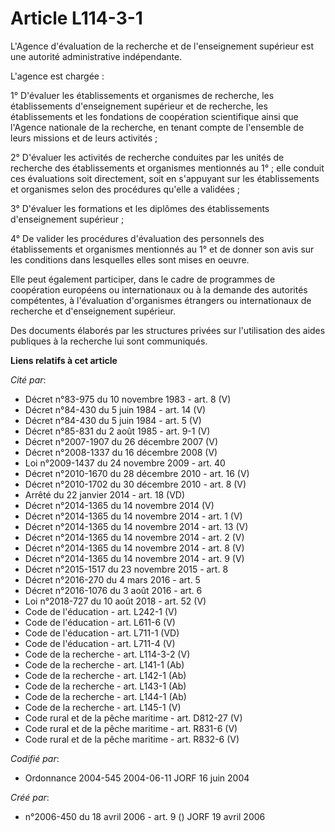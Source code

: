 # Article L114-3-1

L'Agence d'évaluation de la recherche et de l'enseignement supérieur est une autorité administrative indépendante.

L'agence est chargée :

1° D'évaluer les établissements et organismes de recherche, les établissements d'enseignement supérieur et de recherche, les
établissements et les fondations de coopération scientifique ainsi que l'Agence nationale de la recherche, en tenant compte
de l'ensemble de leurs missions et de leurs activités ;

2° D'évaluer les activités de recherche conduites par les unités de recherche des établissements et organismes mentionnés au
1° ; elle conduit ces évaluations soit directement, soit en s'appuyant sur les établissements et organismes selon des
procédures qu'elle a validées ;

3° D'évaluer les formations et les diplômes des établissements d'enseignement supérieur ;

4° De valider les procédures d'évaluation des personnels des établissements et organismes mentionnés au 1° et de donner son
avis sur les conditions dans lesquelles elles sont mises en oeuvre.

Elle peut également participer, dans le cadre de programmes de coopération européens ou internationaux ou à la demande des
autorités compétentes, à l'évaluation d'organismes étrangers ou internationaux de recherche et d'enseignement supérieur.

Des documents élaborés par les structures privées sur l'utilisation des aides publiques à la recherche lui sont communiqués.

**Liens relatifs à cet article**

_Cité par_:

  - Décret n°83-975 du 10 novembre 1983 - art. 8 (V)
  - Décret n°84-430 du 5 juin 1984 - art. 14 (V)
  - Décret n°84-430 du 5 juin 1984 - art. 5 (V)
  - Décret n°85-831 du 2 août 1985 - art. 9-1 (V)
  - Décret n°2007-1907 du 26 décembre 2007 (V)
  - Décret n°2008-1337 du 16 décembre 2008 (V)
  - Loi n°2009-1437 du 24 novembre 2009 - art. 40
  - Décret n°2010-1670 du 28 décembre 2010 - art. 16 (V)
  - Décret n°2010-1702 du 30 décembre 2010 - art. 8 (V)
  - Arrêté du 22 janvier 2014 - art. 18 (VD)
  - Décret n°2014-1365 du 14 novembre 2014 (V)
  - Décret n°2014-1365 du 14 novembre 2014 - art. 1 (V)
  - Décret n°2014-1365 du 14 novembre 2014 - art. 13 (V)
  - Décret n°2014-1365 du 14 novembre 2014 - art. 2 (V)
  - Décret n°2014-1365 du 14 novembre 2014 - art. 8 (V)
  - Décret n°2014-1365 du 14 novembre 2014 - art. 9 (V)
  - Décret n°2015-1517 du 23 novembre 2015 - art. 8
  - Décret n°2016-270 du 4 mars 2016 - art. 5
  - Décret n°2016-1076 du 3 août 2016 - art. 6
  - Loi n°2018-727 du 10 août 2018 - art. 52 (V)
  - Code de l'éducation - art. L242-1 (V)
  - Code de l'éducation - art. L611-6 (V)
  - Code de l'éducation - art. L711-1 (VD)
  - Code de l'éducation - art. L711-4 (V)
  - Code de la recherche - art. L114-3-2 (V)
  - Code de la recherche - art. L141-1 (Ab)
  - Code de la recherche - art. L142-1 (Ab)
  - Code de la recherche - art. L143-1 (Ab)
  - Code de la recherche - art. L144-1 (Ab)
  - Code de la recherche - art. L145-1 (V)
  - Code rural et de la pêche maritime - art. D812-27 (V)
  - Code rural et de la pêche maritime - art. R831-6 (V)
  - Code rural et de la pêche maritime - art. R832-6 (V)

_Codifié par_:

  - Ordonnance 2004-545 2004-06-11 JORF 16 juin 2004

_Créé par_:

  - n°2006-450 du 18 avril 2006 - art. 9 () JORF 19 avril 2006
